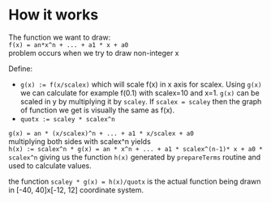 # How it works
The function we want to draw:  
`f(x) = an*x^n + ... + a1 * x + a0`  
problem occurs when we try to draw non-integer x

Define:
- `g(x) := f(x/scalex)` which will scale f(x) in x axis for scalex. Using `g(x)` we can calculate for example f(0.1) with scalex=10 and x=1. `g(x)` can be scaled in y by multiplying it by `scaley`. If `scalex = scaley` then the graph of function we get is visually the same as f(x).
- `quotx := scaley * scalex^n`

`g(x) = an * (x/scalex)^n + ... + a1 * x/scalex + a0`  
multiplying both sides with scalex^n yields  
`h(x) := scalex^n * g(x) = an * x^n + ... + a1 * scalex^(n-1)* x + a0 * scalex^n`
giving us the function `h(x)` generated by `prepareTerms` routine and used to calculate values.  

the function
`scaley * g(x) = h(x)/quotx` is the actual function being drawn in [-40, 40]x[-12, 12] coordinate system.
